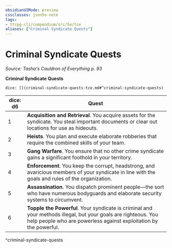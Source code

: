 ```yaml
---
obsidianUIMode: preview
cssclasses: json5e-note
tags:
- ttrpg-cli/compendium/src/5e/tce
aliases: ["Criminal Syndicate Quests"]
---
```

# Criminal Syndicate Quests
*Source: Tasha's Cauldron of Everything p. 93* 

**Criminal Syndicate Quests**

`dice: [](criminal-syndicate-quests-tce.md#^criminal-syndicate-quests)`

| dice: d6 | Quest |
|----------|-------|
| 1 | **Acquisition and Retrieval**. You acquire assets for the syndicate. You steal important documents or clear out locations for use as hideouts. |
| 2 | **Heists**. You plan and execute elaborate robberies that require the combined skills of your team. |
| 3 | **Gang Warfare**. You ensure that no other crime syndicate gains a significant foothold in your territory. |
| 4 | **Enforcement**. You keep the corrupt, headstrong, and avaricious members of your syndicate in line with the goals and rules of the organization. |
| 5 | **Assassination**. You dispatch prominent people—the sort who have numerous bodyguards and elaborate security systems to circumvent. |
| 6 | **Topple the Powerful**. Your syndicate is criminal and your methods illegal, but your goals are righteous. You help people who are powerless against exploitation by the powerful. |
^criminal-syndicate-quests